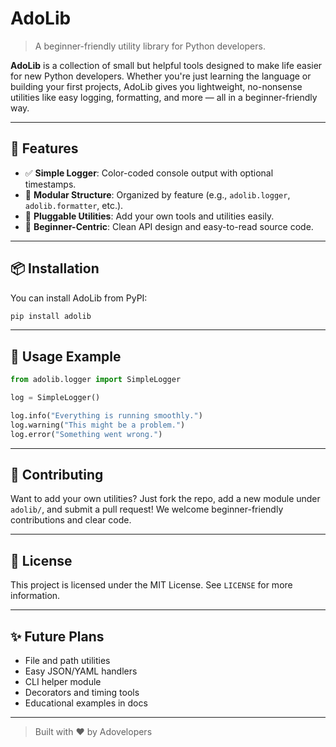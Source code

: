 
# AdoLib

> A beginner-friendly utility library for Python developers.

**AdoLib** is a collection of small but helpful tools designed to make life easier for new Python developers. Whether you're just learning the language or building your first projects, AdoLib gives you lightweight, no-nonsense utilities like easy logging, formatting, and more — all in a beginner-friendly way.

---

## 🚀 Features

- ✅ **Simple Logger**: Color-coded console output with optional timestamps.
- 🔧 **Modular Structure**: Organized by feature (e.g., `adolib.logger`, `adolib.formatter`, etc.).
- 🧩 **Pluggable Utilities**: Add your own tools and utilities easily.
- 🐍 **Beginner-Centric**: Clean API design and easy-to-read source code.

---

## 📦 Installation

You can install AdoLib from PyPI:

```bash
pip install adolib
```

---

## 📘 Usage Example

```python
from adolib.logger import SimpleLogger

log = SimpleLogger()

log.info("Everything is running smoothly.")
log.warning("This might be a problem.")
log.error("Something went wrong.")
```

---

## 🔧 Contributing

Want to add your own utilities? Just fork the repo, add a new module under `adolib/`, and submit a pull request! We welcome beginner-friendly contributions and clear code.

---

## 📄 License

This project is licensed under the MIT License. See `LICENSE` for more information.

---

## ✨ Future Plans

- File and path utilities  
- Easy JSON/YAML handlers  
- CLI helper module  
- Decorators and timing tools  
- Educational examples in docs

---

> Built with ❤️ by Adovelopers
